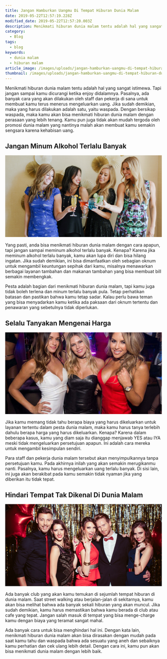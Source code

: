 ```yaml
---
title: Jangan Hamburkan Uangmu Di Tempat Hiburan Dunia Malam
date: 2019-05-22T12:57:19.228Z
modified_date: 2019-05-22T12:57:20.003Z
description: Menikmati hiburan dunia malam tentu adalah hal yang sangat istimewa. Tapi jangan sampai kamu dicurangi ketika enjoy didalamnya.
category:
  - Blog
tags:
  - blog
keywords:
  - dunia malam
  - hiburan malam
article_image: /images/uploads/jangan-hamburkan-uangmu-di-tempat-hiburan-dunia-malam-3.jpg
thumbnail: /images/uploads/jangan-hamburkan-uangmu-di-tempat-hiburan-dunia-malam-1-003.jpg
---
```

Menikmati hiburan dunia malam tentu adalah hal yang sangat istimewa. Tapi jangan sampai kamu dicurangi ketika enjoy didalamnya. Pasalnya, ada banyak cara yang akan dilakukan oleh staff dan pekerja di sana untuk membuat kamu terus menerus mengeluarkan uang. Jika sudah demikian, maka yang harus dilakukan adalah satu, yaitu waspada. Dengan bersikap waspada, maka kamu akan bisa menikmati hiburan dunia malam dengan perasaan yang lebih tenang. Kamu pun juga tidak akan mudah tergoda oleh promosi dunia malam yang nantinya malah akan membuat kamu semakin sengsara karena kehabisan uang.



## Jangan Minum Alkohol Terlalu Banyak

![Jangan Hamburkan Uangmu Di Tempat Hiburan Dunia Malam](/images/uploads/jangan-hamburkan-uangmu-di-tempat-hiburan-dunia-malam-3.jpg)

Yang pasti, anda bisa menikmati hiburan dunia malam dengan cara apapun, tapi jangan sampai meminum alkohol terlalu banyak. Kenapa? Karena jika meminum alkohol terlalu banyak, kamu akan lupa diri dan bisa hilang ingatan. Jika sudah demikian, ini bisa dimanfaatkan oleh sebagian oknum untuk mengambil keuntungan sepihak dari kamu, misalnya menawarkan berbagai layanan tambahan dan makanan tambahan yang bisa membuat bill semakin membengkak.

Pesta adalah bagian dari menikmati hiburan dunia malam, tapi kamu juga tidak boleh terlena dan minum terlalu banyak pula. Tetap perhatikan batasan dan pastikan bahwa kamu tetap sadar. Kalau perlu bawa teman yang bisa menyadarkan kamu ketika ada paksaan dari oknum tertentu dan penawaran yang sebetulnya tidak diperlukan.



## Selalu Tanyakan Mengenai Harga

![Jangan Hamburkan Uangmu Di Tempat Hiburan Dunia Malam](/images/uploads/jangan-hamburkan-uangmu-di-tempat-hiburan-dunia-malam-2.jpg)

Jika kamu memang tidak tahu berapa biaya yang harus dikeluarkan untuk layanan tertentu dalam pesta dunia malam, maka kamu harus tanya terlebih dahulu berapa harga yang harus dikeluarkan. Kenapa? Karena dalam beberapa kasus, kamu yang diam saja itu dianggap menjawab YES atau IYA meski tidak mengeluarkan persetujuan apapun. Ini adalah cara mereka untuk mengambil kesimpulan sendiri.

Para staff dan pekerja dunia malam tersebut akan menyimpulkannya tanpa persetujuan kamu. Pada akhirnya inilah yang akan semakin merugikanmu nanti. Pasalnya, kamu harus mengeluarkan uang terlalu banyak. Di sisi lain, ini juga akan berakibat pada kamu semakin tidak nyaman jika yang diberikan itu tidak tepat.



## Hindari Tempat Tak Dikenal Di Dunia Malam

![Jangan Hamburkan Uangmu Di Tempat Hiburan Dunia Malam](/images/uploads/jangan-hamburkan-uangmu-di-tempat-hiburan-dunia-malam-1.jpg)

Ada banyak club yang akan kamu temukan di sejumlah tempat hiburan di dunia malam. Saat street walking atau berjalan-jalan di sekitarnya, kamu akan bisa melihat bahwa ada banyak sekali hiburan yang akan muncul. Jika sudah demikian, kamu harus memastikan bahwa kamu berada di club atau cafe yang tepat. Jangan salah masuk di tempat yang bisa menge-charge kamu dengan biaya yang teramat sangat mahal.

Ada banyak cara untuk bisa menghindari hal ini. Dengan kata lain, menikmati hiburan dunia malam akan bisa dirasakan dengan mudah pada saat kamu tahu dan waspada bahwa ada sesuatu yang aneh dan sebaiknya kamu perhatian dan cek ulang lebih detail. Dengan cara ini, kamu pun akan bisa menikmati dunia malam dengan lebih baik.
